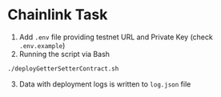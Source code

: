 # Chainlink Task
1. Add `.env` file providing testnet URL and Private Key (check `.env.example`)
2. Running the script via Bash
```bash
./deployGetterSetterContract.sh
```
3. Data with deployment logs is written to `log.json` file
